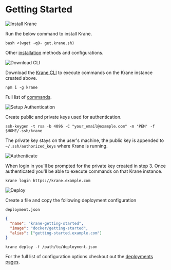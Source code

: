 # Getting Started

![Install Krane](../assets/1-install-krane.png)

Run the below command to install Krane. 

```
bash <(wget -qO- get.krane.sh)
```

Other [installation](docs/installation) methods and configurations.

![Download CLI](../assets/2-download-cli.png)

Download the [Krane CLI](docs/cli) to execute commands on the Krane instance created above.

```
npm i -g krane
```

Full list of [commands](docs/cli?id=commands).

![Setup Authentication](../assets/3-setup-authentication.png)

Create public and private keys used for authentication.

```
ssh-keygen -t rsa -b 4096 -C "your_email@example.com" -m 'PEM' -f $HOME/.ssh/krane
```

The private key stays on the user's machine, the public key is appended to `~/.ssh/authorized_keys` where Krane is running.

![Authenticate](../assets/4-authentication.png)

When login in you'll be prompted for the private key created in step 3. Once authenticated you'll be able to execute commands on that Krane instance.

```
krane login https://krane.example.com
```

![Deploy](../assets/5-deploy.png)

Create a file and copy the following deployment configuration

`deployment.json`

```json
{
  "name": "krane-getting-started",    
  "image": "docker/getting-started",
  "alias": ["getting-started.example.com"]
}
```

```
krane deploy -f /path/to/deployment.json
```

For the full list of configuration options checkout out the [deployments pages](docs/deployment).
